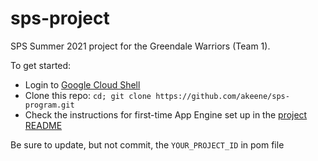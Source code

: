 # sps-project
SPS Summer 2021 project for the Greendale Warriors (Team 1).

To get started:

- Login to [Google Cloud Shell](https://ssh.cloud.google.com/cloudshell/editor)
- Clone this repo: `cd; git clone https://github.com/akeene/sps-program.git`
- Check the instructions for first-time App Engine set up in the [project README](project/README.md)

Be sure to update, but not commit, the `YOUR_PROJECT_ID` in pom file

